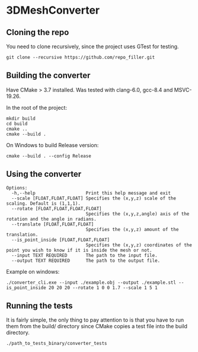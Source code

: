 # 3DMeshConverter

## Cloning the repo

You need to clone recursively, since the project uses GTest for testing.
```
git clone --recursive https://github.com/repo_filler.git
```
## Building the converter

Have CMake > 3.7 installed.
Was tested with clang-6.0, gcc-8.4 and MSVC-19.26.

In the root of the project:
```
mkdir build
cd build
cmake ..
cmake --build .
```
On Windows to build Release version:
```
cmake --build . --config Release
```

## Using the converter

```
Options:
  -h,--help                   Print this help message and exit
  --scale [FLOAT,FLOAT,FLOAT] Specifies the (x,y,z) scale of the scaling. Default is (1,1,1).
  --rotate [FLOAT,FLOAT,FLOAT,FLOAT]
                              Specifies the (x,y,z,angle) axis of the rotation and the angle in radians.
  --translate [FLOAT,FLOAT,FLOAT]
                              Specifies the (x,y,z) amount of the translation.
  --is_point_inside [FLOAT,FLOAT,FLOAT]
                              Specifies the (x,y,z) coordinates of the point you wish to know if it is inside the mesh or not.
  --input TEXT REQUIRED       The path to the input file.
  --output TEXT REQUIRED      The path to the output file.
```

Example on windows:
```
./converter_cli.exe --input ./example.obj --output ./example.stl --is_point_inside 20 20 20 --rotate 1 0 0 1.7 --scale 1 5 1
```

## Running the tests

It is fairly simple, the only thing to pay attention to is that you have to run them from the build/ directory
since CMake copies a test file into the build directory.

```
./path_to_tests_binary/converter_tests
```
